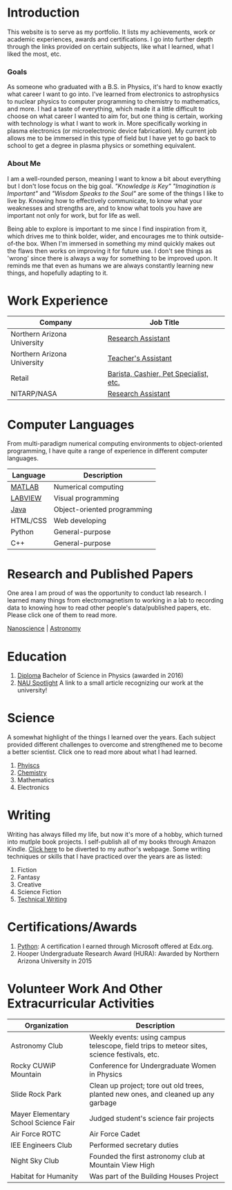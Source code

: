 # Introduction 
This website is to serve as my portfolio. It lists my achievements, work or academic experiences, awards and certifications. I go into further depth through the links provided on certain subjects, like what I learned, what I liked the most, etc.

### Goals
As someone who graduated with a B.S. in Physics, it's hard to know exactly what career I want to go into. I've learned from electronics to astrophysics to nuclear physics to computer programming to chemistry to mathematics, and more. I had a taste of everything, which made it a little difficult to choose on what career I wanted to aim for, but one thing is certain, working with technology is what I want to work in. More specifically working in plasma electronics (or microelectronic device fabrication). My current job allows me to be immersed in this type of field but I have yet to go back to school to get a degree in plasma physics or something equivalent.

### About Me
I am a well-rounded person, meaning I want to know a bit about everything but I don't lose focus on the big goal. 
_"Knowledge is Key"_  _"Imagination is Important"_ and _"Wisdom Speaks to the Soul"_ are some of the things I like to live by. Knowing how to effectively communicate, to know what your weaknesses and strengths are, and to know what tools you have are important not only for work, but for life as well. 

Being able to explore is important to me since I find inspiration from it, which drives me to think bolder, wider, and encourages me to think outside-of-the box. When I'm immersed in something my mind quickly makes out the flaws then works on improving it for future use. I don't see things as 'wrong' since there is always a way for something to be improved upon. It reminds me that even as humans we are always constantly learning new things, and hopefully adapting to it.


# Work Experience

Company | Job Title
---- | ----
Northern Arizona University | [Research Assistant](./nauRA.md)
Northern Arizona University | [Teacher's Assistant](./nauTA.md)
Retail | [Barista, Cashier, Pet Specialist, etc.](./retail.md)
NITARP/NASA | [Research Assistant](./embryRA.md)


# Computer Languages

From multi-paradigm numerical computing environments to object-oriented programming, I have quite a range of experience in different computer languages.

Language | Description       
----|----
[MATLAB](./matlab.md) | Numerical computing
[LABVIEW](./labview.md) | Visual programming
[Java](./java.md) | Object-oriented programming
HTML/CSS | Web developing
Python | General-purpose
C++ | General-purpose


# Research and Published Papers
One area I am proud of was the opportunity to conduct lab research. I learned many things from electromagnetism to working in a lab to recording data to knowing how to read other people's data/published papers, etc. Please click one of them to read more.

[Nanoscience](./nano.md) | [Astronomy](./astro.md)

# Education
1. [Diploma](./degree.md) Bachelor of Science in Physics (awarded in 2016)
2. [NAU Spotlight](http://news.nau.edu/student-spotlight-june-8-2018/#.XUeI4OhKjIV) A link to a small article recognizing our work at the university!

# Science
A somewhat highlight of the things I learned over the years. Each subject provided different challenges to overcome and strengthened me to become a better scientist. Click one to read more about what I had learned. 

1. [Phyiscs](./physics.md)
2. [Chemistry](./chemistry.md)
3. Mathematics
4. Electronics

# Writing
Writing has always filled my life, but now it's more of a hobby, which turned into mutlple book projects. I self-publish all of my books through Amazon Kindle. [Click here](https://booksbyrce.blogspot.com/) to be diverted to my author's webpage. Some writing techniques or skills that I have practiced over the years are as listed:
1. Fiction
2. Fantasy
3. Creative
4. Science Fiction
5. [Technical Writing](./techwr.md)

# Certifications/Awards
1. [Python](./python.md): A certification I earned through Microsoft offered at Edx.org.
2. Hooper Undergraduate Research Award (HURA): Awarded by Northern Arizona University in 2015

# Volunteer Work And Other Extracurricular Activities

Organization | Description
----|----
Astronomy Club | Weekly events: using campus telescope, field trips to meteor sites, science festivals, etc.
Rocky CUWiP Mountain | Conference for Undergraduate Women in Physics
Slide Rock Park | Clean up project; tore out old trees, planted new ones, and cleaned up any garbage
Mayer Elementary School Science Fair | Judged student's science fair projects
Air Force ROTC | Air Force Cadet
IEE Engineers Club | Performed secretary duties
Night Sky Club | Founded the first astronomy club at Mountain View High
Habitat for Humanity | Was part of the Building Houses Project
